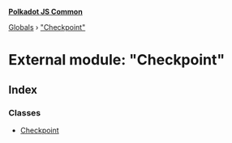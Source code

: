 **[Polkadot JS Common](../README.md)**

[Globals](../globals.md) › ["Checkpoint"](_checkpoint_.md)

# External module: "Checkpoint"

## Index

### Classes

* [Checkpoint](../classes/_checkpoint_.checkpoint.md)